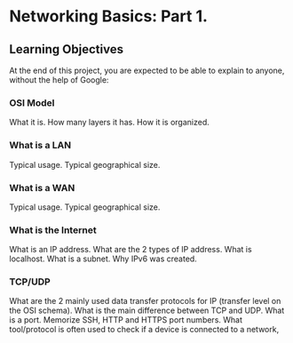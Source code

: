 # Networking Basics: Part 1.

## Learning Objectives
At the end of this project, you are expected to be able to explain to anyone, without the help of Google:

### OSI Model
What it is.
How many layers it has.
How it is organized.

### What is a LAN
Typical usage.
Typical geographical size.

### What is a WAN
Typical usage.
Typical geographical size.

### What is the Internet
What is an IP address.
What are the 2 types of IP address.
What is localhost.
What is a subnet.
Why IPv6 was created.

### TCP/UDP
What are the 2 mainly used data transfer protocols for IP (transfer level on the OSI schema).
What is the main difference between TCP and UDP.
What is a port.
Memorize SSH, HTTP and HTTPS port numbers.
What tool/protocol is often used to check if a device is connected to a network,